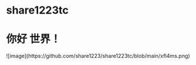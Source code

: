 # share1223tc
<h1>你好 世界！</h1>
![image](https://github.com/share1223/share1223tc/blob/main/xfl4ms.png)

